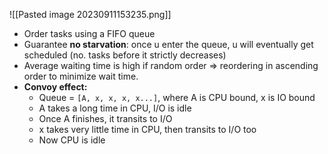![[Pasted image 20230911153235.png]]
- Order tasks using a FIFO queue
- Guarantee **no starvation**: once u enter the queue, u will eventually get scheduled (no. tasks before it strictly decreases)
- Average waiting time is high if random order => reordering in ascending order to minimize wait time.
- **Convoy effect:**
	- Queue = `[A, x, x, x, x...]`, where A is CPU bound, x is IO bound
	- A takes a long time in CPU, I/O is idle
	- Once A finishes, it transits to I/O
	- x takes very little time in CPU, then transits to I/O too
	- Now CPU is idle
